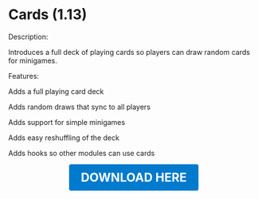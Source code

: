 # Cards (1.13)

Description:

Introduces a full deck of playing cards so players can draw random cards for minigames.

Features:

Adds a full playing card deck

Adds random draws that sync to all players

Adds support for simple minigames

Adds easy reshuffling of the deck

Adds hooks so other modules can use cards

<p align="center"><a href="https://github.com/LiliaFramework/Modules/raw/refs/heads/gh-pages/cards.zip" style="display:inline-block;padding:12px 24px;font-size:1.5rem;font-weight:bold;text-decoration:none;color:#fff;background-color:#007acc;border-radius:4px;">DOWNLOAD HERE</a></p>